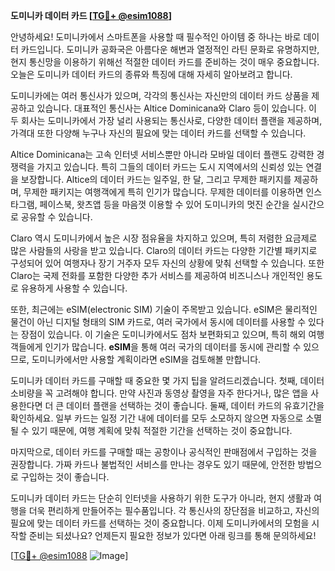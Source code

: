 **도미니카 데이터 카드 [[TG💪+ @esim1088](https://t.me/s/esim1088)]**

안녕하세요! 도미니카에서 스마트폰을 사용할 때 필수적인 아이템 중 하나는 바로 데이터 카드입니다. 도미니카 공화국은 아름다운 해변과 열정적인 라틴 문화로 유명하지만, 현지 통신망을 이용하기 위해선 적절한 데이터 카드를 준비하는 것이 매우 중요합니다. 오늘은 도미니카 데이터 카드의 종류와 특징에 대해 자세히 알아보려고 합니다.

도미니카에는 여러 통신사가 있으며, 각각의 통신사는 자신만의 데이터 카드 상품을 제공하고 있습니다. 대표적인 통신사는 Altice Dominicana와 Claro 등이 있습니다. 이 두 회사는 도미니카에서 가장 널리 사용되는 통신사로, 다양한 데이터 플랜을 제공하며, 가격대 또한 다양해 누구나 자신의 필요에 맞는 데이터 카드를 선택할 수 있습니다.

Altice Dominicana는 고속 인터넷 서비스뿐만 아니라 모바일 데이터 플랜도 강력한 경쟁력을 가지고 있습니다. 특히 그들의 데이터 카드는 도시 지역에서의 신뢰성 있는 연결을 보장합니다. Altice의 데이터 카드는 일주일, 한 달, 그리고 무제한 패키지를 제공하며, 무제한 패키지는 여행객에게 특히 인기가 많습니다. 무제한 데이터를 이용하면 인스타그램, 페이스북, 왓츠앱 등을 마음껏 이용할 수 있어 도미니카의 멋진 순간을 실시간으로 공유할 수 있습니다.

Claro 역시 도미니카에서 높은 시장 점유율을 차지하고 있으며, 특히 저렴한 요금제로 많은 사람들의 사랑을 받고 있습니다. Claro의 데이터 카드는 다양한 기간별 패키지로 구성되어 있어 여행자나 장기 거주자 모두 자신의 상황에 맞춰 선택할 수 있습니다. 또한 Claro는 국제 전화를 포함한 다양한 추가 서비스를 제공하여 비즈니스나 개인적인 용도로 유용하게 사용할 수 있습니다.

또한, 최근에는 eSIM(electronic SIM) 기술이 주목받고 있습니다. eSIM은 물리적인 물건이 아닌 디지털 형태의 SIM 카드로, 여러 국가에서 동시에 데이터를 사용할 수 있다는 장점이 있습니다. 이 기술은 도미니카에서도 점차 보편화되고 있으며, 특히 해외 여행객들에게 인기가 많습니다. **eSIM**을 통해 여러 국가의 데이터를 동시에 관리할 수 있으므로, 도미니카에서만 사용할 계획이라면 eSIM을 검토해볼 만합니다.

도미니카 데이터 카드를 구매할 때 중요한 몇 가지 팁을 알려드리겠습니다. 첫째, 데이터 소비량을 꼭 고려해야 합니다. 만약 사진과 동영상 촬영을 자주 한다거나, 많은 앱을 사용한다면 더 큰 데이터 플랜을 선택하는 것이 좋습니다. 둘째, 데이터 카드의 유효기간을 확인하세요. 일부 카드는 일정 기간 내에 데이터를 모두 소모하지 않으면 자동으로 소멸될 수 있기 때문에, 여행 계획에 맞춰 적절한 기간을 선택하는 것이 중요합니다.

마지막으로, 데이터 카드를 구매할 때는 공항이나 공식적인 판매점에서 구입하는 것을 권장합니다. 가짜 카드나 불법적인 서비스를 만나는 경우도 있기 때문에, 안전한 방법으로 구입하는 것이 좋습니다.

도미니카 데이터 카드는 단순히 인터넷을 사용하기 위한 도구가 아니라, 현지 생활과 여행을 더욱 편리하게 만들어주는 필수품입니다. 각 통신사의 장단점을 비교하고, 자신의 필요에 맞는 데이터 카드를 선택하는 것이 중요합니다. 이제 도미니카에서의 모험을 시작할 준비는 되셨나요? 언제든지 필요한 정보가 있다면 아래 링크를 통해 문의하세요!

[[TG💪+ @esim1088](https://t.me/s/esim1088) ![Image](https://i.postimg.cc/Y0z9fWf4/image.png)]